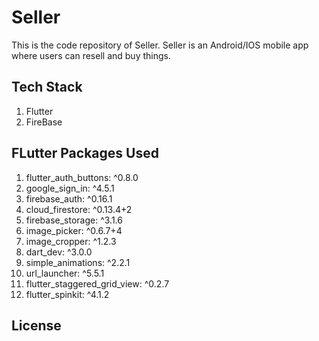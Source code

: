 # Seller 

This is the code repository of Seller. Seller is an Android/IOS mobile app where users can resell and buy things.

## Tech Stack

1. Flutter 
2. FireBase

## FLutter Packages Used
  
 1. flutter_auth_buttons: ^0.8.0
 2. google_sign_in: ^4.5.1
 3. firebase_auth: ^0.16.1
 4. cloud_firestore: ^0.13.4+2
 5. firebase_storage: ^3.1.6
 6. image_picker: ^0.6.7+4
 7. image_cropper: ^1.2.3
 8. dart_dev: ^3.0.0
 9. simple_animations: ^2.2.1
10. url_launcher: ^5.5.1
11. flutter_staggered_grid_view: ^0.2.7
12. flutter_spinkit: ^4.1.2

## License
